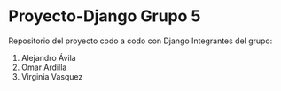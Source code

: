 # Proyecto-Django Grupo 5
Repositorio del proyecto  codo a codo con Django
Integrantes del grupo:
1. Alejandro Ávila
2. Omar Ardilla
3. Virginia Vasquez
